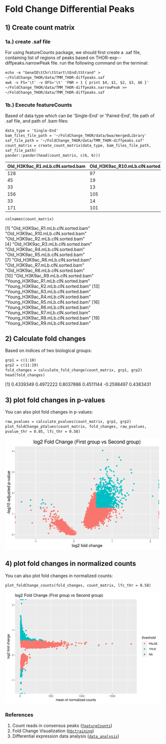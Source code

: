 # Fold Change Differential Peaks

## 1) Create count matrix
### 1a.) create .saf file
For using featureCounts package, we should first create a .saf file, containing list of regions of peaks based on THOR-exp-<date>-diffpeaks.narrowPeak file.
run the following command on the terminal:

```{bash}
echo -e "GeneID\tChr\tStart\tEnd\tStrand" > ~/FoldChange_THOR/data/TMM_THOR-diffpeaks.saf
awk -v FS='\t' -v OFS='\t' 'FNR > 1 { print $4, $1, $2, $3, $6 }' ~/FoldChange_THOR/data/TMM_THOR-diffpeaks.narrowPeak >> ~/FoldChange_THOR/data/TMM_THOR-diffpeaks.saf
```

### 1b.) Execute featureCounts
Based of data type which can be 'Single-End' or 'Paired-End', file path of .saf file, and path of .bam files:

```{r}
data_type = 'Single-End'
bam_files_file_path = '~/FoldChange_THOR/data/bwa/mergedLibrary'
saf_file_path = '~/FoldChange_THOR/data/TMM_THOR-diffpeaks.saf'
count_matrix = create_count_matrix(data_type, bam_files_file_path, saf_file_path)
pander::pander(head(count_matrix, c(6, 6)))
```
|  Old_H3K9ac_R1.mLb.clN.sorted.bam | Old_H3K9ac_R10.mLb.clN.sorted.bam |Old_H3K9ac_R2.mLb.clN.sorted.bam | Old_H3K9ac_R3.mLb.clN.sorted.bam |Old_H3K9ac_R4.mLb.clN.sorted.bam| Old_H3K9ac_R5.mLb.clN.sorted.bam|
| --- | --- |--- | --- | --- | --- | 
| 128 | 97 |134|39|142|142|
| 45 | 19 |34|22|64|64|
| 33 | 13 |24|14|35|35|
| 156| 105|144|74|137|137|
| 33| 14|17|7|26|26|
| 171| 101|162|68|246|246|
  
```{r}
colnames(count_matrix)
```
[1] "Old_H3K9ac_R1.mLb.clN.sorted.bam"   "Old_H3K9ac_R10.mLb.clN.sorted.bam"  "Old_H3K9ac_R2.mLb.clN.sorted.bam"  
[4] "Old_H3K9ac_R3.mLb.clN.sorted.bam"   "Old_H3K9ac_R4.mLb.clN.sorted.bam"   "Old_H3K9ac_R5.mLb.clN.sorted.bam"  
[7] "Old_H3K9ac_R6.mLb.clN.sorted.bam"   "Old_H3K9ac_R7.mLb.clN.sorted.bam"   "Old_H3K9ac_R8.mLb.clN.sorted.bam"  
[10] "Old_H3K9ac_R9.mLb.clN.sorted.bam"   "Young_H3K9ac_R1.mLb.clN.sorted.bam" "Young_H3K9ac_R2.mLb.clN.sorted.bam"
[13] "Young_H3K9ac_R3.mLb.clN.sorted.bam" "Young_H3K9ac_R4.mLb.clN.sorted.bam" "Young_H3K9ac_R5.mLb.clN.sorted.bam"
[16] "Young_H3K9ac_R6.mLb.clN.sorted.bam" "Young_H3K9ac_R7.mLb.clN.sorted.bam" "Young_H3K9ac_R8.mLb.clN.sorted.bam"
[19] "Young_H3K9ac_R9.mLb.clN.sorted.bam"

## 2) Calculate fold changes
Based on indices of two biological groups:

```{r}
grp1 = c(1:10)
grp2 = c(11:19)
fold_changes = calculate_fold_change(count_matrix, grp1, grp2)
head(fold_changes)
```

[1]  0.4339349  0.4972222  0.8037886  0.4511144 -0.2598497  0.4383431
  
## 3) plot fold changes in p-values

You can also plot fold changes in p-values:

```{r}
raw_pvalues = calculate_pvalues(count_matrix, grp1, grp2)
plot_foldChange_pValues(count_matrix, fold_changes, raw_pvalues, pvalue_thr = 0.05, lfc_thr = 0.58)
```

![alt foldChange_pValues](https://github.com/minashaigan/FoldChange_THOR/blob/main/Figures/foldChange_pValues.png)
  
## 4) plot fold changes in normalized counts

You can also plot fold changes in normalized counts:

```{r}
plot_foldChange_counts(fold_changes, count_matrix, lfc_thr = 0.58)
```

![alt foldChange_pValues](https://github.com/minashaigan/FoldChange_THOR/blob/main/Figures/FoldChange_counts.png)

  ### References
  1. Count reads in consensus peaks ([`featureCounts`](http://bioinf.wehi.edu.au/featureCounts/))
  2. Fold Change Visualization ([`hbctraining`](https://hbctraining.github.io/Intro-to-R-with-DGE/lessons/B1_DGE_visualizing_results.html))
  3. Differential expression data analysis ([`data_analysis`](https://www.bioconductor.org/help/course-materials/2015/Uruguay2015/day5-data_analysis.html))
